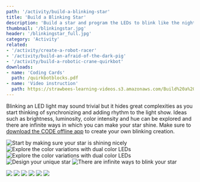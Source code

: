 ```yaml
---
path: '/activity/build-a-blinking-star'
title: 'Build a Blinking Star'
description: 'Build a star and program the LEDs to blink like the night sky.'
thumbnail: '/blinkingstar.jpg'
header: '/blinkingstar_full.jpg'
category: 'Activity'
related:
- '/activity/create-a-robot-racer'
- '/activity/build-an-afraid-of-the-dark-pig'
- '/activity/build-a-robotic-crane-quirkbot'
downloads:
- name: 'Coding Cards'
  path: /quirkbotblocks.pdf
- name: 'Video instruction'
  path: https://strawbees-learning-videos.s3.amazonaws.com/Build%20a%20Blinking%20Star.mp4
---
```


<section component="youtube" url="https://youtu.be/4zduly6FhQs"></section>

Blinking an LED light may sound trivial but it hides great complexities as you start thinking of synchronizing and adding rhythm to the light show. Ideas such as brightness, luminosity, color intensity and hue can be explored and there are infinite ways in which you can make your star shine. Make sure to [download the CODE offline app](https://strawbees.com/downloads/) to create your own blinking creation.

<section component="gallery">

![Start by making sure your star is shining nicely](/blinkingstar2.jpg)
![Explore the color variations with dual color LEDs](/blinkingstar_full.jpg)
![Explore the color variations with dual color LEDs](/blinkingstar3.jpg)
![Design your unique star](/blinkingstar4.jpg)
![There are infinite ways to blink your star](/blinkingstar.gif)

</section>

<section component="gallery">

![](/blink.png)
![](/flicker.png)
![](/switchcolor.png)
![](/flickercolor.png)
![](/glow.png)
![](/fadingcolor.png)

</section>
